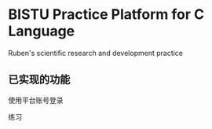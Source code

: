 # BISTU Practice Platform for C Language
 Ruben's scientific research and development practice

## 已实现的功能
使用平台账号登录

练习
